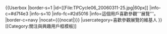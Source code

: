 {{Userbox
|border-s=1
|id=[[File:TPCycle06_20060311-25.jpg|60px]]
|info-c=#d7f4e3
|info-s=10
|info-fc=#2d5016
|info=這個用戶喜歡參觀'''展覽'''。
|border-c=navy
|nocat={{{nocat|}}}
|usercategory=喜歡參觀展覽的維基人
}}
<noinclude>
[[Category:關注與興趣用戶框模板]]
</noinclude>